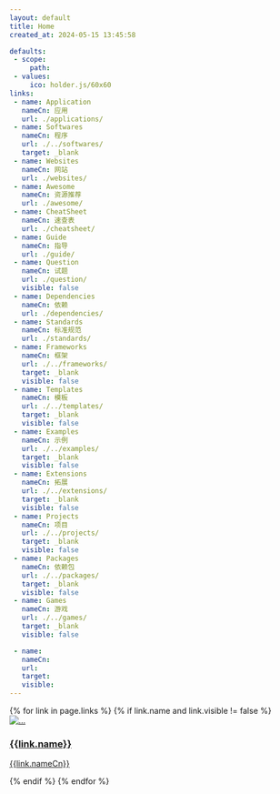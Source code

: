 ```yaml
---
layout: default
title: Home
created_at: 2024-05-15 13:45:58

defaults:
 - scope:
     path:
 - values:
     ico: holder.js/60x60 
links:
 - name: Application
   nameCn: 应用
   url: ./applications/
 - name: Softwares
   nameCn: 程序
   url: ./../softwares/
   target: _blank
 - name: Websites
   nameCn: 网站
   url: ./websites/
 - name: Awesome
   nameCn: 资源推荐
   url: ./awesome/
 - name: CheatSheet
   nameCn: 速查表
   url: ./cheatsheet/
 - name: Guide
   nameCn: 指导
   url: ./guide/
 - name: Question
   nameCn: 试题
   url: ./question/
   visible: false
 - name: Dependencies
   nameCn: 依赖
   url: ./dependencies/
 - name: Standards
   nameCn: 标准规范
   url: ./standards/
 - name: Frameworks
   nameCn: 框架
   url: ./../frameworks/
   target: _blank
   visible: false
 - name: Templates
   nameCn: 模板
   url: ./../templates/
   target: _blank
   visible: false
 - name: Examples
   nameCn: 示例
   url: ./../examples/
   target: _blank
   visible: false 
 - name: Extensions
   nameCn: 拓展
   url: ./../extensions/
   target: _blank
   visible: false  
 - name: Projects
   nameCn: 项目
   url: ./../projects/
   target: _blank
   visible: false   
 - name: Packages
   nameCn: 依赖包
   url: ./../packages/
   target: _blank
   visible: false   
 - name: Games
   nameCn: 游戏
   url: ./../games/
   target: _blank
   visible: false

 - name: 
   nameCn: 
   url: 
   target: 
   visible: 
---
```


<!-- - [Applications](./applications/): 应用
- [Awesome](./awesome/): 资源列表
- [CheatSheet](./cheatsheet/): 速查表
- [Softwares](./softwares/): 程序
- [Websites](./websites/): 网站
- [SVG](./svg.md)
- [ICO](./ico.md)
- [Emoji](./emoji.md) -->
<style>
    .media>img{
        /* display:none; */
    }
</style>
<div class="container">
  <div class="row row-cols-1 row-cols-sm-2 row-cols-md-3">
    {% for link in page.links %}
      {% if link.name and link.visible != false %}
      <div class="col p-2">
          <a class="card" href="{{link.url}}" target="{{link.target}}">
              <div class="card-body p-3">
                  <div class="media">
                      <img src="holder.js/60x60" class="align-self-center mr-2" alt="...">
                      <div class="media-body">
                          <h3 class="card-title mt-0">{{link.name}}</h3>
                          <p class="card-text mb-0">{{link.nameCn}}</p>
                      </div>
                  </div>
              </div>
          </a>
      </div>
      {% endif %}
    {% endfor %}
  </div>
</div>
